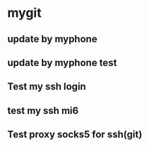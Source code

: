 # mygit
## update by myphone
## update by myphone test
## Test my ssh login
## test my ssh mi6
## Test proxy socks5 for ssh(git)
